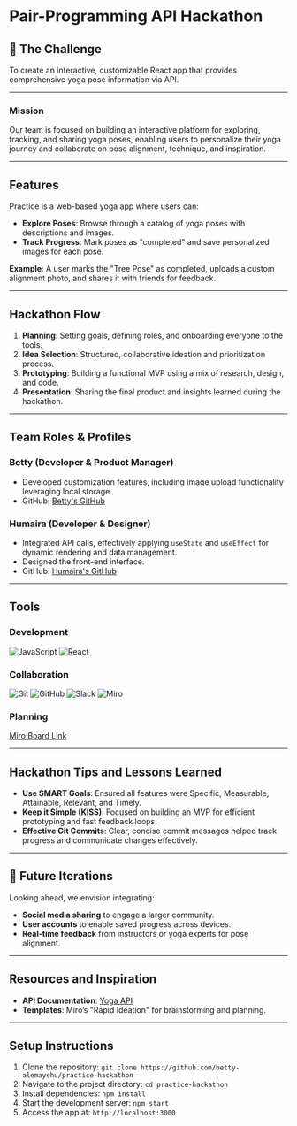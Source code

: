 # Pair-Programming API Hackathon

## 🎯 The Challenge

To create an interactive, customizable React app that provides comprehensive yoga pose information via API.

---

### **Mission**

Our team is focused on building an interactive platform for exploring, tracking, and sharing yoga poses, enabling users to personalize their yoga journey and collaborate on pose alignment, technique, and inspiration.

---

## **Features**

Practice is a web-based yoga app where users can:

- **Explore Poses**: Browse through a catalog of yoga poses with descriptions and images.
- **Track Progress**: Mark poses as "completed" and save personalized images for each pose.

**Example**: A user marks the "Tree Pose" as completed, uploads a custom alignment photo, and shares it with friends for feedback.

---

## **Hackathon Flow**

1. **Planning**: Setting goals, defining roles, and onboarding everyone to the tools.
2. **Idea Selection**: Structured, collaborative ideation and prioritization process.
3. **Prototyping**: Building a functional MVP using a mix of research, design, and code.
4. **Presentation**: Sharing the final product and insights learned during the hackathon.

---

## **Team Roles & Profiles**

### **Betty** (Developer & Product Manager)
- Developed customization features, including image upload functionality leveraging local storage.
- GitHub: [Betty's GitHub](https://github.com/betty-alemayehu)

### **Humaira** (Developer & Designer)
- Integrated API calls, effectively applying `useState` and `useEffect` for dynamic rendering and data management.
- Designed the front-end interface.
- GitHub: [Humaira's GitHub](https://github.com/humairatasnim/pair-hackathon)

---

## **Tools**

### Development
![JavaScript](https://img.shields.io/badge/JavaScript-F7DF1E?style=for-the-badge&logo=javascript&logoColor=black)  ![React](https://img.shields.io/badge/React-61DAFB?style=for-the-badge&logo=react&logoColor=black)

### Collaboration
![Git](https://img.shields.io/badge/Git-F05032?style=for-the-badge&logo=git&logoColor=white)  ![GitHub](https://img.shields.io/badge/GitHub-181717?style=for-the-badge&logo=github&logoColor=white)  ![Slack](https://img.shields.io/badge/Slack-4A154B?style=for-the-badge&logo=slack&logoColor=white)  ![Miro](https://img.shields.io/badge/Miro-FFD02F?style=for-the-badge&logo=miro&logoColor=black)

### Planning
[Miro Board Link](https://miro.com/app/board/uXjVLRbozKI=/?share_link_id=144849524550)

---

## **Hackathon Tips and Lessons Learned**

- **Use SMART Goals**: Ensured all features were Specific, Measurable, Attainable, Relevant, and Timely.
- **Keep it Simple (KISS)**: Focused on building an MVP for efficient prototyping and fast feedback loops.
- **Effective Git Commits**: Clear, concise commit messages helped track progress and communicate changes effectively.

---


## 🔮 **Future Iterations**

Looking ahead, we envision integrating:

- **Social media sharing** to engage a larger community.
- **User accounts** to enable saved progress across devices.
- **Real-time feedback** from instructors or yoga experts for pose alignment.

---

## **Resources and Inspiration**

- **API Documentation**: [Yoga API](https://yoga-api-nzy4.onrender.com/)  
- **Templates**: Miro’s "Rapid Ideation" for brainstorming and planning.

---

## **Setup Instructions**

1. Clone the repository:
   `git clone https://github.com/betty-alemayehu/practice-hackathon`
2. Navigate to the project directory:
   `cd practice-hackathon`
3. Install dependencies:
   `npm install`
4. Start the development server:
   `npm start`
5. Access the app at:
   `http://localhost:3000`
